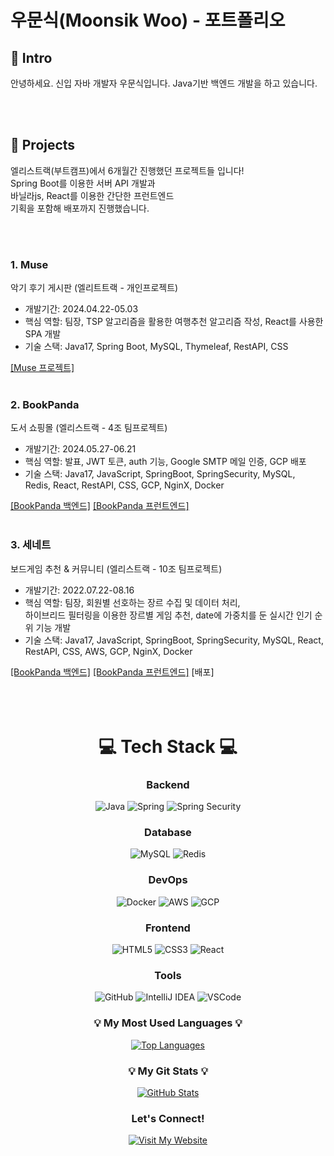 # 우문식(Moonsik Woo) - 포트폴리오

<h2>👋 Intro</h2>
<p>안녕하세요. 신입 자바 개발자 우문식입니다. Java기반 백엔드 개발을 하고 있습니다.</p>
<br><br>
<h2>📝 Projects</h2>
<p>엘리스트랙(부트캠프)에서 6개월간 진행했던 프로젝트들 입니다!<br>Spring Boot를 이용한 서버 API 개발과 <br>바닐라js, React를 이용한 간단한 프런트엔드 <br>기획을 포함해 배포까지 진행했습니다.</p>
<br><br>
<h3>1. Muse</h3>
<p>악기 후기 게시판 (엘리트트랙 - 개인프로젝트)</p>
<ul>
  <li>개발기간: 2024.04.22-05.03</li>
  <li>핵심 역할: 팀장, TSP 알고리즘을 활용한 여행추천 알고리즘 작성, React를 사용한 SPA 개발</li>
  <li>기술 스택: Java17, Spring Boot, MySQL, Thymeleaf, RestAPI, CSS</li>
</ul>
<a href="https://github.com/moolmeat/project_1">[Muse 프로젝트]</a>
<br><br>
<h3>2. BookPanda</h3>
<p>도서 쇼핑몰 (엘리스트랙 - 4조 팀프로젝트)</p>
<ul>
  <li>개발기간: 2024.05.27-06.21</li>
  <li>핵심 역할: 발표, JWT 토큰, auth 기능, Google SMTP 메일 인증, GCP 배포</li>
  <li>기술 스택: Java17, JavaScript, SpringBoot, SpringSecurity, MySQL, <br>Redis, React, RestAPI, CSS, GCP, NginX, Docker</li>
</ul>
<a href="https://github.com/moolmeat/project_2_back">[BookPanda 백엔드]</a>
<a href="https://github.com/moolmeat/project_2_front">[BookPanda 프런트엔드]</a>
<br><br>
<h3>3. 세네트 </h3>
<p>보드게임 추천 & 커뮤니티 (엘리스트랙 - 10조 팀프로젝트)</p>
<ul>
  <li>개발기간: 2022.07.22-08.16</li>
  <li>핵심 역할: 팀장, 회원별 선호하는 장르 수집 및 데이터 처리, <br>하이브리드 필터링을 이용한 장르별 게임 추천, date에 가중치를 둔 실시간 인기 순위 기능 개발</li>
  <li>기술 스택: Java17, JavaScript, SpringBoot, SpringSecurity, MySQL, React,<br>RestAPI, CSS, AWS, GCP, NginX, Docker</li>
</ul>
<a href="https://github.com/moolmeat/project_3_back">[BookPanda 백엔드]</a>
<a href="https://github.com/moolmeat/project_3_front">[BookPanda 프런트엔드]</a>
<link to="http://kdt-cloud-3-team10-final.elicecoding.com/">[배포]</link>
<br><br><br><br>
<h1 align="center">💻 Tech Stack 💻</h1>

<h3 align="center">Backend</h3>
<p align="center">
  <img src="https://img.shields.io/badge/Java-ED8B00?style=for-the-badge&logo=openjdk&logoColor=white" alt="Java"/>
  <img src="https://img.shields.io/badge/Spring-6DB33F?style=for-the-badge&logo=spring&logoColor=white" alt="Spring"/>
  <img src="https://img.shields.io/badge/Spring_Security-6DB33F?style=for-the-badge&logo=Spring-Security&logoColor=white" alt="Spring Security"/>
</p>

<h3 align="center">Database</h3>
<p align="center">
  <img src="https://img.shields.io/badge/MySQL-00000F?style=for-the-badge&logo=mysql&logoColor=white" alt="MySQL"/>
  <img src="https://img.shields.io/badge/redis-%23DD0031.svg?&style=for-the-badge&logo=redis&logoColor=white" alt="Redis"/>
</p>

<h3 align="center">DevOps</h3>
<p align="center">
  <img src="https://img.shields.io/badge/docker-%230db7ed.svg?style=for-the-badge&logo=docker&logoColor=white" alt="Docker"/>
  <img src="https://img.shields.io/badge/Amazon_AWS-FF9900?style=for-the-badge&logo=amazonaws&logoColor=white" alt="AWS"/>
  <img src="https://img.shields.io/badge/Google_Cloud-4285F4?style=for-the-badge&logo=google-cloud&logoColor=white" alt="GCP"/>
</p>

<h3 align="center">Frontend</h3>
<p align="center">
  <img src="https://img.shields.io/badge/HTML-239120?style=for-the-badge&logo=html5&logoColor=white" alt="HTML5"/>
  <img src="https://img.shields.io/badge/CSS-239120?&style=for-the-badge&logo=css3&logoColor=white" alt="CSS3"/>
  <img src="https://img.shields.io/badge/React-20232A?style=for-the-badge&logo=react&logoColor=61DAFB" alt="React"/>
</p>

<h3 align="center">Tools</h3>
<p align="center">
  <img src="https://img.shields.io/badge/GitHub-100000?style=for-the-badge&logo=github&logoColor=white" alt="GitHub"/>
  <img src="https://img.shields.io/badge/IntelliJ_IDEA-000000.svg?style=for-the-badge&logo=intellij-idea&logoColor=white" alt="IntelliJ IDEA"/>
  <img src="https://img.shields.io/badge/Made%20for-VSCode-1f425f.svg" alt="VSCode"/>
</p>

<h3 align="center">💡 My Most Used Languages 💡</h3>
<p align="center">
  <a href="https://github.com/moolmeat">
    <img align="center" src="https://github-readme-stats.vercel.app/api/top-langs/?username=moolmeat&layout=compact&show_icons=true&theme=radical" alt="Top Languages"/>
  </a>
</p>

<h3 align="center">💡 My Git Stats 💡</h3>
<p align="center">
  <a href="https://github.com/moolmeat">
    <img align="center" src="https://github-readme-stats.vercel.app/api?username=moolmeat&show_icons=true&include_all_commits=true&theme=radical" alt="GitHub Stats"/>
  </a>
</p>

<h3 align="center">Let's Connect!</h3>
<p align="center">
  <a href="https://chatgptonline.tech/ko/">
    <img src="https://img.shields.io/badge/Visit_My_Website-4285F4?style=for-the-badge&logo=google-chrome&logoColor=white" alt="Visit My Website"/>
  </a>
</p>
